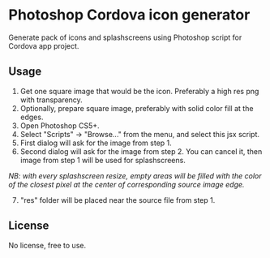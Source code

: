 # Photoshop Cordova icon generator

Generate pack of icons and splashscreens using Photoshop script for Cordova app project.

## Usage
1. Get one square image that would be the icon. Preferably a high res png with transparency.
2. Optionally, prepare square image, preferably with solid color fill at the edges.
3. Open Photoshop CS5+.
4. Select "Scripts" -> "Browse..." from the menu, and select this jsx script.
5. First dialog will ask for the image from step 1.
6. Second dialog will ask for the image from step 2. You can cancel it, then image from step 1 will be used for splashscreens.

*NB: with every splashscreen resize, empty areas will be filled with the color of the closest pixel at the center of corresponding source image edge.*

7. "res" folder will be placed near the source file from step 1.


## License
No license, free to use.
